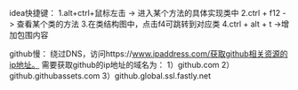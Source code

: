 idea快捷键： 
    1.alt+ctrl+鼠标左击 -> 进入某个方法的具体实现类中
    2.ctrl + f12 -> 查看某个类的方法
    3.在类结构图中，点击f4可跳转到对应类
    4.ctrl + alt + t ->增加包围内容

github慢：
    绕过DNS，访问https://www.ipaddress.com/获取github相关资源的ip地址。
    需要获取github的ip地址的域名为：
    1）github.com
    2）github.githubassets.com
    3）github.global.ssl.fastly.net


